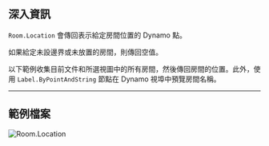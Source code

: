 ## 深入資訊
`Room.Location` 會傳回表示給定房間位置的 Dynamo 點。

如果給定未設邊界或未放置的房間，則傳回空值。

以下範例收集目前文件和所選視圖中的所有房間，然後傳回房間的位置。此外，使用 `Label.ByPointAndString` 節點在 Dynamo 視埠中預覽房間名稱。

___
## 範例檔案

![Room.Location](./Revit.Elements.Room.Location_img.jpg)
